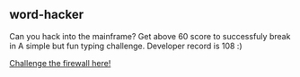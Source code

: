 ## word-hacker

Can you hack into the mainframe? Get above 60 score to successfuly break in
A simple but fun typing challenge. Developer record is 108 :)

[Challenge the firewall here!](https://apricosma.github.io/word-hacker)